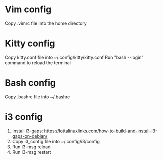 # Vim config
Copy .vimrc file into the home directory

# Kitty config
Copy kitty.conf file into ~/.config/kitty/kitty.conf
Run "bash --login" command to reload the terminal

# Bash config
Copy .bashrc file into ~/.bashrc

# i3 config
1. Install i3-gaps: https://lottalinuxlinks.com/how-to-build-and-install-i3-gaps-on-debian/
2. Copy i3_config file into ~/.config/i3/config
3. Run i3-msg reload
4. Run i3-msg restart
